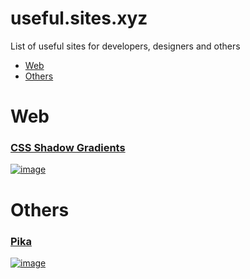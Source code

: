 # useful.sites.xyz
List of useful sites for developers, designers and others
- [Web](#web)
- [Others](#others)

# Web
### [CSS Shadow Gradients](https://alvarotrigo.com/shadow-gradients/)
[![image](https://user-images.githubusercontent.com/83653555/173681924-a91302e6-8c1a-46d2-b5e3-63c3b839d7e6.png)](https://alvarotrigo.com/shadow-gradients/)

# Others
### [Pika](https://pika.style/)
[![image](https://user-images.githubusercontent.com/83653555/173683462-1ac0c1ea-5140-4598-9728-df5a5b9bee15.png)](https://pika.style/)


